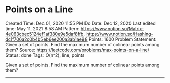 # Points on a Line

Created Time: Dec 01, 2020 11:55 PM
Do Date: Dec 12, 2020
Last edited time: May 11, 2021 8:58 AM
Pattern: https://www.notion.so/Matrix-4e063cbec5124ef1af380e9e5daf8ffb, https://www.notion.so/Hashing-dc1f706a2c0b4b5eb6ee200a3ab1ae98
Points: 1600
Problem Statement: Given a set of points. Find the maximum number of colinear points among them?
Source: https://leetcode.com/problems/max-points-on-a-line/
Status: done
Tags: O(n^2), line, points

Given a set of points. Find the maximum number of colinear points among them?

---